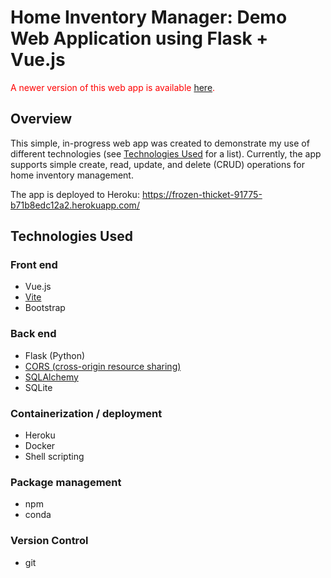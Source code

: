 # Home Inventory Manager: Demo Web Application using Flask + Vue.js

<span style="color:red">A newer version of this web app is available [here](https://github.com/zmudge3/inventory-app-rails-vue).</span>

## Overview
This simple, in-progress web app was created to demonstrate my use of different technologies (see [Technologies Used](#technologies-used) for a list). Currently, the app supports simple create, read, update, and delete (CRUD) operations for home inventory management.

The app is deployed to Heroku: https://frozen-thicket-91775-b71b8edc12a2.herokuapp.com/

## Technologies Used
### Front end
- Vue.js
- [Vite](https://vitejs.dev/)
- Bootstrap
### Back end
- Flask (Python)
- [CORS (cross-origin resource sharing)](https://flask-cors.readthedocs.io/en/latest/)
- [SQLAlchemy](https://flask-sqlalchemy.palletsprojects.com/en/3.0.x/)
- SQLite
### Containerization / deployment
- Heroku
- Docker
- Shell scripting
### Package management
- npm
- conda
### Version Control
- git
